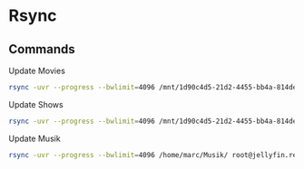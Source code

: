# Rsync

## Commands

Update Movies  
```bash
rsync -uvr --progress --bwlimit=4096 /mnt/1d90c4d5-21d2-4455-bb4a-814de8496744/MediaLibrary/Movies/ root@jellyfin.realstickman.net:/home/jellyfin/Movies
```

Update Shows  
```bash
rsync -uvr --progress --bwlimit=4096 /mnt/1d90c4d5-21d2-4455-bb4a-814de8496744/MediaLibrary/Shows/ root@jellyfin.realstickman.net:/home/jellyfin/Shows
```

Update Musik  
```bash
rsync -uvr --progress --bwlimit=4096 /home/marc/Musik/ root@jellyfin.realstickman.net:/home/jellyfin/Musik
```
